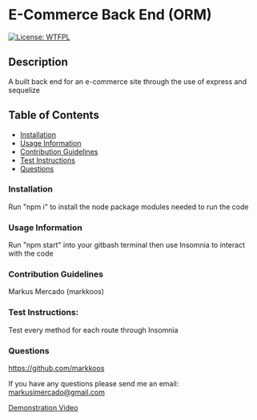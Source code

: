 # E-Commerce Back End (ORM)

[![License: WTFPL](https://img.shields.io/badge/License-WTFPL-brightgreen.svg)](http://www.wtfpl.net/about/)

## Description
A built back end for an e-commerce site through the use of express and sequelize

## Table of Contents
- [Installation](#installation)
- [Usage Information](#usage-information)
- [Contribution Guidelines](contribution-guidelines)
- [Test Instructions](test-instructions)
- [Questions](questions)

### Installation
Run "npm i" to install the node package modules needed to run the code

### Usage Information
Run "npm start" into your gitbash terminal then use Insomnia to interact with the code

### Contribution Guidelines
Markus Mercado (markkoos)

### Test Instructions:
Test every method for each route through Insomnia

### Questions
https://github.com/markkoos

If you have any questions please send me an email: 
markusimercado@gmail.com

[Demonstration Video](https://www.youtube.com/watch?v=MQcTf7pzpdw)
